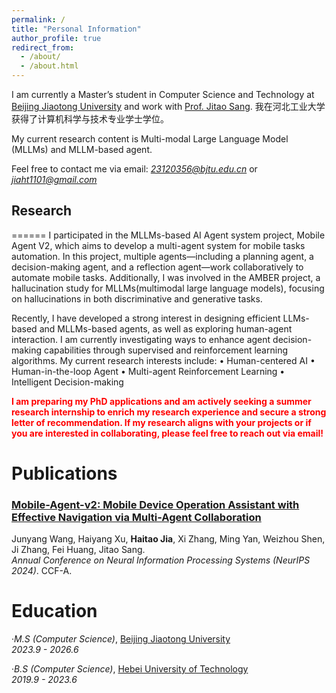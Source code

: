 ```yaml
---
permalink: /
title: "Personal Information"
author_profile: true
redirect_from: 
  - /about/
  - /about.html
---
```


I am currently a Master’s student in Computer Science and Technology at [Beijing Jiaotong University](http://www.bjtu.edu.cn/) and work with [Prof. Jitao Sang](http://faculty.bjtu.edu.cn/9129/). 我在河北工业大学获得了计算机科学与技术专业学士学位。

My current research content is Multi-modal Large Language Model (MLLMs) and MLLM-based agent.

Feel free to contact me via email: *23120356@bjtu.edu.cn* or *jiaht1101@gmail.com*

## Research
======
I participated in the MLLMs-based AI Agent system project, Mobile Agent V2, which aims to develop a multi-agent system for mobile tasks automation. In this project, multiple agents—including a planning agent, a decision-making agent, and a reflection agent—work collaboratively to automate mobile tasks. Additionally, I was involved in the AMBER project, a hallucination study for MLLMs(multimodal large language models), focusing on hallucinations in both discriminative and generative tasks.

Recently, I have developed a strong interest in designing efficient LLMs-based and MLLMs-based agents, as well as exploring human-agent interaction. I am currently investigating ways to enhance agent decision-making capabilities through supervised and reinforcement learning algorithms. My current research interests include:
	•	Human-centered AI
	•	Human-in-the-loop Agent
	•	Multi-agent Reinforcement Learning
	•	Intelligent Decision-making

<span style="color: red; font-weight: bold;">I am preparing my PhD applications and am actively seeking a summer research internship to enrich my research experience and secure a strong letter of recommendation. If my research aligns with your projects or if you are interested in collaborating, please feel free to reach out via email!</span>

Publications
======
### [Mobile-Agent-v2: Mobile Device Operation Assistant with Effective Navigation via Multi-Agent Collaboration](https://arxiv.org/abs/2406.01014)  
Junyang Wang, Haiyang Xu, **Haitao Jia**, Xi Zhang, Ming Yan, Weizhou Shen, Ji Zhang, Fei Huang, Jitao Sang.  
*Annual Conference on Neural Information Processing Systems (NeurIPS 2024)*. CCF-A.  

Education
======
·*M.S (Computer Science)*, [Beijing Jiaotong University](http://www.bjtu.edu.cn/)  
*2023.9 - 2026.6*

·*B.S (Computer Science)*, [Hebei University of Technology](https://www.hebut.edu.cn)  
*2019.9 - 2023.6*
